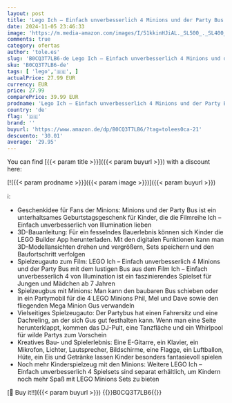 ```yaml
---
layout: post
title: 'Lego Ich – Einfach unverbesserlich 4 Minions und der Party Bus  Spielset zu Ich – Einfach unverbesserlich 4  Kinderspielzeug  kreatives Minions-Geschenk für Jungen und Mädchen ab 7 Jahren 75581'
date: 2024-11-05 23:46:33
image: 'https://m.media-amazon.com/images/I/51kkinHJiAL._SL500_._SL400_.jpg'
comments: true
category: ofertas
author: 'tole.es'
slug: 'B0CQ3T7LB6-de Lego Ich – Einfach unverbesserlich 4 Minions und der Party...'
sku: 'B0CQ3T7LB6-de'
tags: [ 'lego','🇩🇪', ]
actualPrice: 27.99 EUR
currency: EUR
price: 27.99
comparePrice: 39.99 EUR
prodname: 'Lego Ich – Einfach unverbesserlich 4 Minions und der Party Bus  Spielset zu Ich – Einfach unverbesserlich 4  Kinderspielzeug  kreatives Minions-Geschenk für Jungen und Mädchen ab 7 Jahren 75581'
country: 'de'
flag: '🇩🇪'
brand: ''
buyurl: 'https://www.amazon.de/dp/B0CQ3T7LB6/?tag=tolees0ca-21'
descuento: '30.01'
average: '29.95'
---
```


You can find [{{< param title >}}]({{< param buyurl >}}) with a discount here:

[![{{< param prodname >}}]({{< param image >}})]({{< param buyurl >}})

ℹ️:

- Geschenkidee für Fans der Minions: Minions und der Party Bus ist ein unterhaltsames Geburtstagsgeschenk für Kinder, die die Filmreihe Ich – Einfach unverbesserlich von Illumination lieben
- 3D-Bauanleitung: Für ein fesselndes Bauerlebnis können sich Kinder die LEGO Builder App herunterladen. Mit den digitalen Funktionen kann man 3D-Modellansichten drehen und vergrößern, Sets speichern und den Baufortschritt verfolgen
- Spielzeugauto zum Film: LEGO Ich – Einfach unverbesserlich 4 Minions und der Party Bus mit dem lustigen Bus aus dem Film Ich – Einfach unverbesserlich 4 von Illumination ist ein faszinierendes Spielset für Jungen und Mädchen ab 7 Jahren
- Spielzeugbus mit Minions: Man kann den baubaren Bus schieben oder in ein Partymobil für die 4 LEGO Minions Phil, Mel und Dave sowie den fliegenden Mega Minion Gus verwandeln
- Vielseitiges Spielzeugauto: Der Partybus hat einen Fahrersitz und eine Dachreling, an der sich Gus gut festhalten kann. Wenn man eine Seite herunterklappt, kommen das DJ-Pult, eine Tanzfläche und ein Whirlpool für wilde Partys zum Vorschein
- Kreatives Bau- und Spielerlebnis: Eine E-Gitarre, ein Klavier, ein Mikrofon, Lichter, Lautsprecher, Bildschirme, eine Flagge, ein Luftballon, Hüte, ein Eis und Getränke lassen Kinder besonders fantasievoll spielen
- Noch mehr Kinderspielzeug mit den Minions: Weitere LEGO Ich – Einfach unverbesserlich 4 Spielsets sind separat erhältlich, um Kindern noch mehr Spaß mit LEGO Minions Sets zu bieten

[🛒 Buy it!!]({{< param buyurl >}})
{{<world>}}B0CQ3T7LB6{{</world>}}
